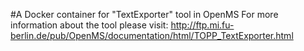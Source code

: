 #A Docker container for "TextExporter" tool in OpenMS
For more information about the tool please visit:
http://ftp.mi.fu-berlin.de/pub/OpenMS/documentation/html/TOPP_TextExporter.html
